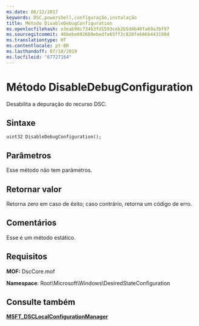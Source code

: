 ```yaml
---
ms.date: 06/12/2017
keywords: DSC,powershell,configuração,instalação
title: Método DisableDebugConfiguration
ms.openlocfilehash: e3eab98c734b3fd1593ceb2b5d4b40fa69a3bf97
ms.sourcegitcommit: 46bebe692689ebedfe65ff2c828fe666b443198d
ms.translationtype: HT
ms.contentlocale: pt-BR
ms.lasthandoff: 07/10/2019
ms.locfileid: "67727164"
---
```

# <a name="disabledebugconfiguration-method"></a>Método DisableDebugConfiguration

Desabilita a depuração do recurso DSC.

## <a name="syntax"></a>Sintaxe

```mof
uint32 DisableDebugConfiguration();
```

## <a name="parameters"></a>Parâmetros

Esse método não tem parâmetros.

## <a name="return-value"></a>Retornar valor

Retorna zero em caso de êxito; caso contrário, retorna um código de erro.

## <a name="remarks"></a>Comentários

Esse é um método estático.

## <a name="requirements"></a>Requisitos

**MOF:** DscCore.mof

**Namespace**: Root\Microsoft\Windows\DesiredStateConfiguration

## <a name="see-also"></a>Consulte também

[**MSFT_DSCLocalConfigurationManager**](msft-dsclocalconfigurationmanager.md)

